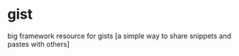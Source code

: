 gist
====

big framework resource for gists [a simple way to share snippets and pastes with others]
